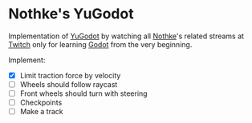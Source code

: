 # Nothke's YuGodot

Implementation of [YuGodot](https://itch.io/jam/stop-waiting-for-godot/rate/1189296) by watching all [Nothke](https://twitter.com/nothke)'s related streams at [Twitch](https://www.twitch.tv/videos/1140069904) only for learning [Godot](https://godotengine.org/) from the very beginning.

Implement:

* [x] Limit traction force by velocity
* [ ] Wheels should follow raycast
* [ ] Front wheels should turn with steering
* [ ] Checkpoints
* [ ] Make a track
